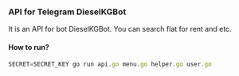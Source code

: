 ### API for Telegram DieselKGBot
It is an API for bot DieselKGBot. You can search flat for rent and etc. 

#### How to run?

```javascript
SECRET=SECRET_KEY go run api.go menu.go helper.go user.go
```
